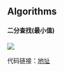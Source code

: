 ## Algorithms

####  二分查找(最小值)

![](http://graysliver.oss-cn-shenzhen.aliyuncs.com/base_algo/binarySearch.JPG)

代码链接：[地址](https://github.com/GraySilver/base_algorithm/blob/master/code/algo/binarySearch.cpp)

